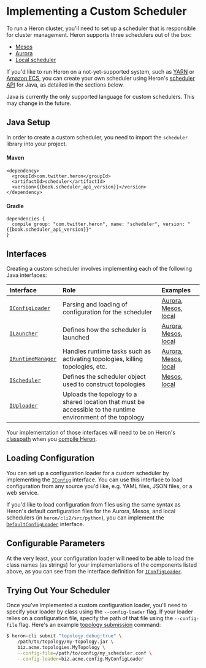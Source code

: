 # Implementing a Custom Scheduler

To run a Heron cluster, you'll need to set up a scheduler that is responsible
for cluster management. Heron supports three schedulers out of the box:

* [Mesos](../operators/deployment/mesos.html)
* [Aurora](../operators/deployment/aurora.html)
* [Local scheduler](../operators/deployment/local.html)

If you'd like to run Heron on a not-yet-supported system, such as
[YARN](https://hadoop.apache.org/docs/current/hadoop-yarn/hadoop-yarn-site/YARN.html)
or [Amazon ECS](https://aws.amazon.com/ecs/), you can create your own scheduler
using Heron's [scheduler API](http://heronproject.github.io/scheduler-api/) for
Java, as detailed in the sections below.

Java is currently the only supported language for custom schedulers. This may
change in the future.

## Java Setup

In order to create a custom scheduler, you need to import the `scheduler`
library into your project.

#### Maven

<pre><code class="lang-xml">&lt;dependency&gt;
  &lt;groupId>com.twitter.heron&lt;/groupId&gt;
  &lt;artifactId>scheduler&lt;/artifactId&gt;
  &lt;version&gt;{{book.scheduler_api_version}}&lt;/version&gt;
&lt;/dependency&gt;</code></pre>

#### Gradle

<pre><code class="lang-groovy">dependencies {
  compile group: "com.twitter.heron", name: "scheduler", version: "{{book.scheduler_api_version}}"
}</code></pre>

## Interfaces

Creating a custom scheduler involves implementing each of the following Java
interfaces:

Interface | Role | Examples
:-------- |:---- |:--------
[`IConfigLoader`](../api/scheduler/com/twitter/heron/scheduler/api/IConfigLoader.html) | Parsing and loading of configuration for the scheduler | [Aurora](../api/scheduler/com/twitter/heron/scheduler/aurora/AuroraConfigLoader.html), [Mesos](../api/scheduler/com/twitter/heron/scheduler/mesos/MesosConfigLoader.html), [local](../api/scheduler/com/twitter/heron/scheduler/local/LocalConfigLoader.html)
[`ILauncher`](../api/scheduler/com/twitter/heron/scheduler/api/ILauncher.html) | Defines how the scheduler is launched | [Aurora](../api/scheduler/com/twitter/heron/scheduler/aurora/AuroraLauncher.html), [Mesos](../api/scheduler/com/twitter/heron/scheduler/mesos/MesosLauncher.html), [local](../api/scheduler/com/twitter/heron/scheduler/local/LocalLauncher.html)
[`IRuntimeManager`](../api/scheduler/com/twitter/heron/scheduler/api/IRuntimeManager.html) | Handles runtime tasks such as activating topologies, killing topologies, etc. | [Aurora](../api/scheduler/com/twitter/heron/scheduler/aurora/AuroraTopologyRuntimeManager.html), [Mesos](../api/scheduler/com/twitter/heron/scheduler/mesos/MesosTopologyRuntimeManager.html), [local](../api/scheduler/com/twitter/heron/scheduler/local/LocalTopologyRuntimeManager.html)
[`IScheduler`](../api/scheduler/com/twitter/heron/scheduler/api/IScheduler.html) | Defines the scheduler object used to construct topologies | [Mesos](http://heronproject.github.io/scheduler-api/com/twitter/heron/scheduler/mesos/MesosScheduler), [local](http://heronproject.github.io/scheduler-api/com/twitter/heron/scheduler/local/LocalScheduler)
[`IUploader`](../api/scheduler/com/twitter/heron/scheduler/api/IUploader.html) | Uploads the topology to a shared location that must be accessible to the runtime environment of the topology |

Your implementation of those interfaces will need to be on Heron's
[classpath](https://en.wikipedia.org/wiki/Classpath_(Java)) when you [compile
Heron](../operators/compiling.html).

## Loading Configuration

You can set up a configuration loader for a custom scheduler by implementing the
[`IConfig`](../api/scheduler/com/twitter/heron/scheduler/api/IConfig.html)
interface. You can use this interface to load configuration from any source
you'd like, e.g. YAML files, JSON files, or a web service.

If you'd like to load configuration from files using the same syntax as Heron's
default configuration files for the Aurora, Mesos, and local schedulers (in
`heron/cli2/src/python`), you can implement the
[`DefaultConfigLoader`](../api/scheduler/com/twitter/heron/scheduler/util/DefaultConfigLoader.html)
interface.

## Configurable Parameters

At the very least, your configuration loader will need to be able to load the
class names (as strings) for your implementations of the components listed
above, as you can see from the interface definition for
[`IConfigLoader`](../api/scheduler/com/twitter/heron/scheduler/api/IConfigLoader.html).

## Trying Out Your Scheduler

Once you've implemented a custom configuration loader, you'll need to specify
your loader by class using the `--config-loader` flag. If your loader relies on
a configuration file, specify the path of that file using the `--config-file`
flag. Here's an example [topology
submission](../operators/heron-cli.html#submitting-a-topology) command:

```bash
$ heron-cli submit "topology.debug:true" \
    /path/to/topology/my-topology.jar \
    biz.acme.topologies.MyTopology \
    --config-file=/path/to/config/my_scheduler.conf \
    --config-loader=biz.acme.config.MyConfigLoader
```


